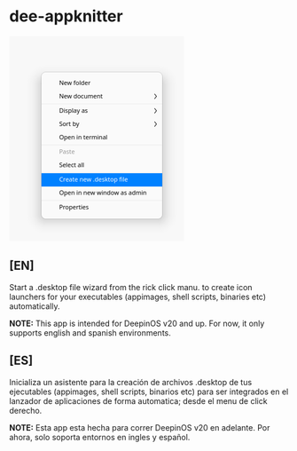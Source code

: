 # dee-appknitter

![immg.png](img.png)

## [EN]

Start a .desktop file wizard from the rick click manu. to create icon launchers for your executables (appimages, shell scripts, binaries etc) automatically.

**NOTE:** This app is intended for DeepinOS v20 and up. For now, it only supports english and spanish environments.

## [ES]

Inicializa un asistente para la creación de archivos .desktop de tus ejecutables (appimages, shell scripts, binarios etc) para ser    integrados en el lanzador de aplicaciones de forma automatica; desde el menu de click derecho.

**NOTE:**  Esta app esta hecha para correr DeepinOS v20 en adelante. Por ahora, solo soporta entornos en ingles y español.
